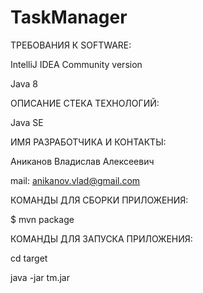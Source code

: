 # TaskManager
ТРЕБОВАНИЯ К SOFTWARE:

IntelliJ IDEA Community version

Java 8

ОПИСАНИЕ СТЕКА ТЕХНОЛОГИЙ:

Java SE

ИМЯ РАЗРАБОТЧИКА И КОНТАКТЫ:

Аниканов Владислав Алексеевич

mail: anikanov.vlad@gmail.com

КОМАНДЫ ДЛЯ СБОРКИ ПРИЛОЖЕНИЯ:

$ mvn package

КОМАНДЫ ДЛЯ ЗАПУСКА ПРИЛОЖЕНИЯ:

cd target

java -jar tm.jar
